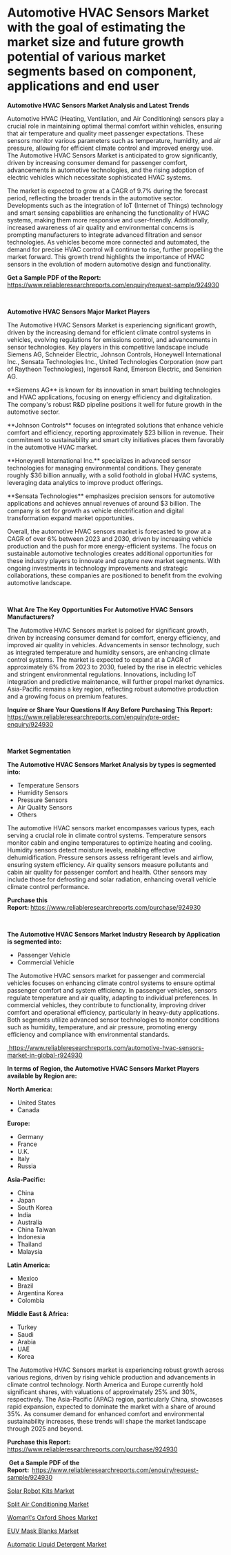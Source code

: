 <p><h1>Automotive HVAC Sensors Market with the goal of estimating the market size and future growth potential of various market segments based on component, applications and end user</h1></p><p><strong>Automotive HVAC Sensors Market Analysis and Latest Trends</strong></p>
<p><p>Automotive HVAC (Heating, Ventilation, and Air Conditioning) sensors play a crucial role in maintaining optimal thermal comfort within vehicles, ensuring that air temperature and quality meet passenger expectations. These sensors monitor various parameters such as temperature, humidity, and air pressure, allowing for efficient climate control and improved energy use. The Automotive HVAC Sensors Market is anticipated to grow significantly, driven by increasing consumer demand for passenger comfort, advancements in automotive technologies, and the rising adoption of electric vehicles which necessitate sophisticated HVAC systems.</p><p>The market is expected to grow at a CAGR of 9.7% during the forecast period, reflecting the broader trends in the automotive sector. Developments such as the integration of IoT (Internet of Things) technology and smart sensing capabilities are enhancing the functionality of HVAC systems, making them more responsive and user-friendly. Additionally, increased awareness of air quality and environmental concerns is prompting manufacturers to integrate advanced filtration and sensor technologies. As vehicles become more connected and automated, the demand for precise HVAC control will continue to rise, further propelling the market forward. This growth trend highlights the importance of HVAC sensors in the evolution of modern automotive design and functionality.</p></p>
<p><strong>Get a Sample PDF of the Report:&nbsp;</strong> <a href="https://www.reliableresearchreports.com/enquiry/request-sample/924930?utm_campaign=123&utm_medium=2&utm_source=Github&utm_content=ia&utm_term=02102024&utm_id=automotive-hvac-sensors">https://www.reliableresearchreports.com/enquiry/request-sample/924930</a></p>
<p>&nbsp;</p>
<p><strong>Automotive HVAC Sensors Major Market Players</strong></p>
<p><p>The Automotive HVAC Sensors Market is experiencing significant growth, driven by the increasing demand for efficient climate control systems in vehicles, evolving regulations for emissions control, and advancements in sensor technologies. Key players in this competitive landscape include Siemens AG, Schneider Electric, Johnson Controls, Honeywell International Inc., Sensata Technologies Inc., United Technologies Corporation (now part of Raytheon Technologies), Ingersoll Rand, Emerson Electric, and Sensirion AG.</p><p>**Siemens AG** is known for its innovation in smart building technologies and HVAC applications, focusing on energy efficiency and digitalization. The company's robust R&D pipeline positions it well for future growth in the automotive sector.</p><p>**Johnson Controls** focuses on integrated solutions that enhance vehicle comfort and efficiency, reporting approximately $23 billion in revenue. Their commitment to sustainability and smart city initiatives places them favorably in the automotive HVAC market.</p><p>**Honeywell International Inc.** specializes in advanced sensor technologies for managing environmental conditions. They generate roughly $36 billion annually, with a solid foothold in global HVAC systems, leveraging data analytics to improve product offerings.</p><p>**Sensata Technologies** emphasizes precision sensors for automotive applications and achieves annual revenues of around $3 billion. The company is set for growth as vehicle electrification and digital transformation expand market opportunities.</p><p>Overall, the automotive HVAC sensors market is forecasted to grow at a CAGR of over 6% between 2023 and 2030, driven by increasing vehicle production and the push for more energy-efficient systems. The focus on sustainable automotive technologies creates additional opportunities for these industry players to innovate and capture new market segments. With ongoing investments in technology improvements and strategic collaborations, these companies are positioned to benefit from the evolving automotive landscape.</p></p>
<p>&nbsp;</p>
<p><strong>What Are The Key Opportunities For Automotive HVAC Sensors Manufacturers?</strong></p>
<p><p>The Automotive HVAC Sensors market is poised for significant growth, driven by increasing consumer demand for comfort, energy efficiency, and improved air quality in vehicles. Advancements in sensor technology, such as integrated temperature and humidity sensors, are enhancing climate control systems. The market is expected to expand at a CAGR of approximately 6% from 2023 to 2030, fueled by the rise in electric vehicles and stringent environmental regulations. Innovations, including IoT integration and predictive maintenance, will further propel market dynamics. Asia-Pacific remains a key region, reflecting robust automotive production and a growing focus on premium features.</p></p>
<p><strong>Inquire or Share Your Questions If Any Before Purchasing This Report:</strong> <a href="https://www.reliableresearchreports.com/enquiry/pre-order-enquiry/924930?utm_campaign=123&utm_medium=2&utm_source=Github&utm_content=ia&utm_term=02102024&utm_id=automotive-hvac-sensors">https://www.reliableresearchreports.com/enquiry/pre-order-enquiry/924930</a></p>
<p>&nbsp;</p>
<p><strong>Market Segmentation</strong></p>
<p><strong>The Automotive HVAC Sensors Market Analysis by types is segmented into:</strong></p>
<p><ul><li>Temperature Sensors</li><li>Humidity Sensors</li><li>Pressure Sensors</li><li>Air Quality Sensors</li><li>Others</li></ul></p>
<p><p>The automotive HVAC sensors market encompasses various types, each serving a crucial role in climate control systems. Temperature sensors monitor cabin and engine temperatures to optimize heating and cooling. Humidity sensors detect moisture levels, enabling effective dehumidification. Pressure sensors assess refrigerant levels and airflow, ensuring system efficiency. Air quality sensors measure pollutants and cabin air quality for passenger comfort and health. Other sensors may include those for defrosting and solar radiation, enhancing overall vehicle climate control performance.</p></p>
<p><strong>Purchase this Report:&nbsp;</strong><a href="https://www.reliableresearchreports.com/purchase/924930?utm_campaign=123&utm_medium=2&utm_source=Github&utm_content=ia&utm_term=02102024&utm_id=automotive-hvac-sensors">https://www.reliableresearchreports.com/purchase/924930</a></p>
<p>&nbsp;</p>
<p><strong>The Automotive HVAC Sensors Market Industry Research by Application is segmented into:</strong></p>
<p><ul><li>Passenger Vehicle</li><li>Commercial Vehicle</li></ul></p>
<p><p>The Automotive HVAC sensors market for passenger and commercial vehicles focuses on enhancing climate control systems to ensure optimal passenger comfort and system efficiency. In passenger vehicles, sensors regulate temperature and air quality, adapting to individual preferences. In commercial vehicles, they contribute to functionality, improving driver comfort and operational efficiency, particularly in heavy-duty applications. Both segments utilize advanced sensor technologies to monitor conditions such as humidity, temperature, and air pressure, promoting energy efficiency and compliance with environmental standards.</p></p>
<p><a href="https://www.reliableresearchreports.com/automotive-hvac-sensors-market-in-global-r924930?utm_campaign=123&utm_medium=2&utm_source=Github&utm_content=ia&utm_term=02102024&utm_id=automotive-hvac-sensors">&nbsp;https://www.reliableresearchreports.com/automotive-hvac-sensors-market-in-global-r924930</a></p>
<p><strong>In terms of Region, the Automotive HVAC Sensors Market Players available by Region are:</strong></p>
<p>
    <p> <strong> North America: </strong>
        <ul>
            <li>United States</li>
            <li>Canada</li>
        </ul>
        </p> 
    <p> <strong> Europe: </strong>
        <ul>
            <li>Germany</li>
            <li>France</li>
            <li>U.K.</li>
            <li>Italy</li>
            <li>Russia</li>
        </ul>
        </p> 
    <p> <strong> Asia-Pacific: </strong>
        <ul>
            <li>China</li>
            <li>Japan</li>
            <li>South Korea</li>
            <li>India</li>
            <li>Australia</li>
            <li>China Taiwan</li>
            <li>Indonesia</li>
            <li>Thailand</li>
            <li>Malaysia</li>
        </ul>
        </p> 
    <p> <strong> Latin America: </strong>
        <ul>
            <li>Mexico</li>
            <li>Brazil</li>
            <li>Argentina Korea</li>
            <li>Colombia</li>
        </ul>
        </p> 
    <p> <strong> Middle East & Africa: </strong>
        <ul>
            <li>Turkey</li>
            <li>Saudi</li>
            <li>Arabia</li>
            <li>UAE</li>
            <li>Korea</li>
        </ul>
    </p>
    </p>
<p><p>The Automotive HVAC Sensors market is experiencing robust growth across various regions, driven by rising vehicle production and advancements in climate control technology. North America and Europe currently hold significant shares, with valuations of approximately 25% and 30%, respectively. The Asia-Pacific (APAC) region, particularly China, showcases rapid expansion, expected to dominate the market with a share of around 35%. As consumer demand for enhanced comfort and environmental sustainability increases, these trends will shape the market landscape through 2025 and beyond.</p></p>
<p><strong>Purchase this Report: </strong><a href="https://www.reliableresearchreports.com/purchase/924930?utm_campaign=123&utm_medium=2&utm_source=Github&utm_content=ia&utm_term=02102024&utm_id=automotive-hvac-sensors">https://www.reliableresearchreports.com/purchase/924930</a></p>
<p>&nbsp;<strong>Get a Sample PDF of the Report:&nbsp;&nbsp;</strong><a href="https://www.reliableresearchreports.com/enquiry/request-sample/924930?utm_campaign=123&utm_medium=2&utm_source=Github&utm_content=ia&utm_term=02102024&utm_id=automotive-hvac-sensors">https://www.reliableresearchreports.com/enquiry/request-sample/924930</a></p>
<p><strong></strong></p>
<p><p><a href="https://www.linkedin.com/pulse/global-solar-robot-kits-market-sector2024-2031-metrics-strategic-tomgf?utm_campaign=123&utm_medium=2&utm_source=Github&utm_content=ia&utm_term=02102024&utm_id=automotive-hvac-sensors">Solar Robot Kits Market</a></p><p><a href="https://www.linkedin.com/pulse/market-leaders-laggards-global-split-air-conditioning-trends-hytqf?utm_campaign=123&utm_medium=2&utm_source=Github&utm_content=ia&utm_term=02102024&utm_id=automotive-hvac-sensors">Split Air Conditioning Market</a></p><p><a href="https://github.com/NasrinKhan99/Market-Research-Report-List-1/blob/main/womans-oxford-shoes-market.md?utm_campaign=123&utm_medium=2&utm_source=Github&utm_content=ia&utm_term=02102024&utm_id=automotive-hvac-sensors">Woman\'s Oxford Shoes Market</a></p><p><a href="https://issuu.com/reportprime-2/docs/euv-mask-blanks-market-size-2030.pp_d72a7981bb3652?utm_campaign=123&utm_medium=2&utm_source=Github&utm_content=ia&utm_term=02102024&utm_id=automotive-hvac-sensors">EUV Mask Blanks Market</a></p><p><a href="https://github.com/RoseBoyd475/Market-Research-Report-List-1/blob/main/automatic-liquid-detergent-market.md?utm_campaign=123&utm_medium=2&utm_source=Github&utm_content=ia&utm_term=02102024&utm_id=automotive-hvac-sensors">Automatic Liquid Detergent Market</a></p></p>